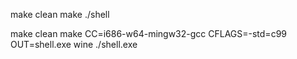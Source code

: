 make clean
make
./shell

make clean
make CC=i686-w64-mingw32-gcc CFLAGS=-std=c99 OUT=shell.exe
wine ./shell.exe

